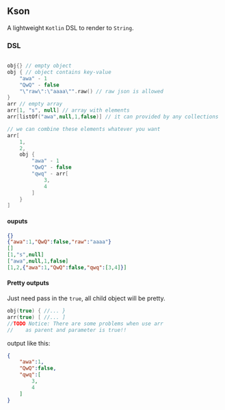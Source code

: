 ## Kson

A lightweight `Kotlin` DSL to render to `String`.

### DSL

```kotlin

obj{} // empty object
obj { // object contains key-value
    "awa" - 1
    "QwQ" - false
    "\"raw\":\"aaaa\"".raw() // raw json is allowed
}
arr // empty array
arr[1, "s", null] // array with elements
arr[listOf("awa",null,1,false)] // it can provided by any collections

// we can combine these elements whatever you want
arr[
    1, 
    2,
    obj {
        "awa" - 1
        "QwQ" - false
        "qwq" - arr[
            3,
            4
        ]
    }
]
```

#### ouputs

```json
{}
{"awa":1,"QwQ":false,"raw":"aaaa"}
[]
[1,"s",null]
["awa",null,1,false]
[1,2,{"awa":1,"QwQ":false,"qwq":[3,4]}]
```

#### Pretty outputs

Just need pass in the `true`, all child object will be pretty.

```kotlin
obj(true) { //... }
arr(true) [ //... ]
//TODO Notice: There are some problems when use arr 
//    as parent and parameter is true!!
```

output like this:

```json
{
	"awa":1,
	"QwQ":false,
	"qwq":[
		3,
		4
	]
}
```

